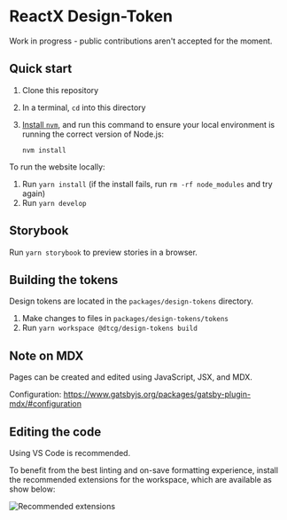 # ReactX Design-Token

Work in progress - public contributions aren't accepted for the moment.

## Quick start

1. Clone this repository
1. In a terminal, `cd` into this directory
1. [Install `nvm`](https://github.com/nvm-sh/nvm#install--update-script), and run this command to ensure your local environment is running the correct version of Node.js:

   ```
   nvm install
   ```

To run the website locally:

1. Run `yarn install` (if the install fails, run `rm -rf node_modules` and try again)
1. Run `yarn develop`

## Storybook

Run `yarn storybook` to preview stories in a browser.

## Building the tokens

Design tokens are located in the `packages/design-tokens` directory.

1. Make changes to files in `packages/design-tokens/tokens`
1. Run `yarn workspace @dtcg/design-tokens build`

## Note on MDX

Pages can be created and edited using JavaScript, JSX, and MDX.

Configuration: https://www.gatsbyjs.org/packages/gatsby-plugin-mdx/#configuration

## Editing the code

Using VS Code is recommended.

To benefit from the best linting and on-save formatting experience, install the recommended extensions for the workspace, which are available as show below:

![Recommended extensions](https://code.visualstudio.com/assets/docs/editor/extension-gallery/recommendations.png)
